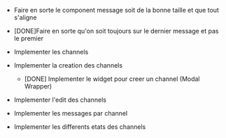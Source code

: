 - Faire en sorte le component message soit de la bonne taille et que tout s'aligne

- [DONE]Faire en sorte qu'on soit toujours sur le dernier message et pas le premier

- Implementer les channels

- Implementer la creation des channels
	- [DONE] Implementer le widget pour creer un channel (Modal Wrapper)

- Implementer l'edit des channels

- Implementer les messages par channel

- Implementer les differents etats des channels
